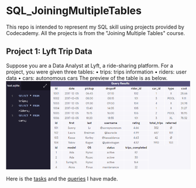 # SQL_JoiningMultipleTables

This repo is intended to represent my SQL skill using projects provided by Codecademy. All the projects is from the "Joining Multiple Tables" course.

## Project 1: Lyft Trip Data
Suppose you are a Data Analyst at Lyft, a ride-sharing platform. For a project, you were given three tables:
•	trips: trips information
•	riders: user data
•	cars: autonomous cars
The preview of the table is as below.
![n](https://github.com/fafafwzn/SQL_JoiningMultipleTables/blob/main/lyft_database.PNG)

Here is the <a href="https://github.com/fafafwzn/SQL_JoiningMultipleTables/blob/main/tasks1.txt" target="_blank">tasks</a> and the <a href="https://github.com/fafafwzn/SQL_JoiningMultipleTables/blob/main/queries1.txt" target="_blank">queries</a> I have made.

